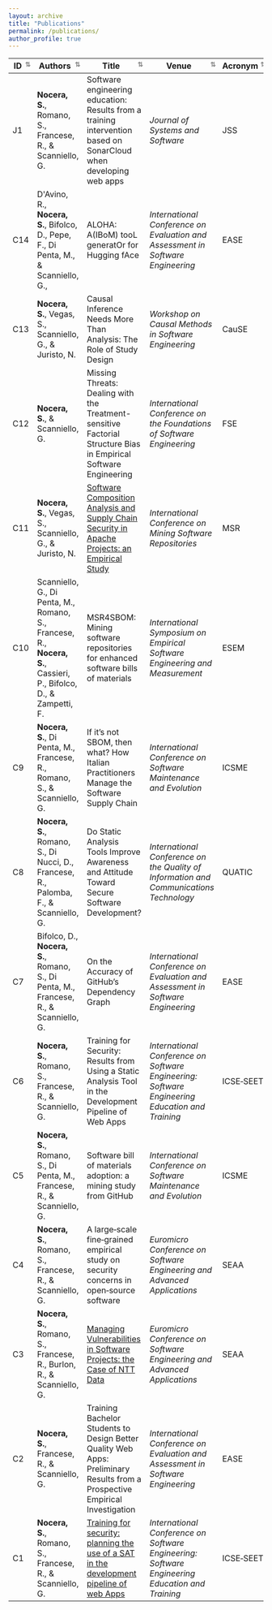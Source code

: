 ```yaml
---
layout: archive
title: "Publications"
permalink: /publications/
author_profile: true
---
```


<link rel="stylesheet" href="https://cdnjs.cloudflare.com/ajax/libs/font-awesome/4.7.0/css/font-awesome.min.css">


| ID   | Authors                                                                                                            | Title                                                                                                                                                                                                       | Venue                                                                                                            | Acronym   | Publisher | Year | DOI                                                                                                   | <i class="fa fa-file-pdf-o" style="color: #c51d34;"></i> |
|------|---------------------------------------------------------------------------------------------------------------------|-------------------------------------------------------------------------------------------------------------------------------------------------------------------------------------------------------------|------------------------------------------------------------------------------------------------------------------|-----------|-----------|------|-------------------------------------------------------------------------------------------------------|-----------|
| J1   | **Nocera, S.**, Romano, S., Francese, R., & Scanniello, G.                                                           | Software engineering education: Results from a training intervention based on SonarCloud when developing web apps                                                                                           | *Journal of Systems and Software*                                                                              | JSS       | Elsevier  | 2025 | [10.1016/j.jss.2024.112308](https://doi.org/10.1016/j.jss.2024.112308)                                   |    [Publication](https://www.sciencedirect.com/science/article/pii/S0164121224003522/pdfft?md5=f531acce7b75c52d2dfd125af7956a0a&pid=1-s2.0-S0164121224003522-main.pdf)       |
| C14  | D'Avino, R., **Nocera, S.**, Bifolco, D., Pepe, F., Di Penta, M., & Scanniello, G.,                                                            | ALOHA: A(IBoM) tooL generatOr for Hugging fAce                                                                                                             | *International Conference on Evaluation and Assessment in Software Engineering*                                                     | EASE       | ACM      | 2025 |                                                                                                       | |
| C13  | **Nocera, S.**, Vegas, S., Scanniello, G., & Juristo, N.                                                             | Causal Inference Needs More Than Analysis: The Role of Study Design                                                                                                             | *Workshop on Causal Methods in Software Engineering*                                                     | CauSE       | FSE      | 2025 |                                                                                                       | |
| C12  | **Nocera, S.**, & Scanniello, G.                                                             | Missing Threats: Dealing with the Treatment-sensitive Factorial Structure Bias in Empirical Software Engineering  | *International Conference on the Foundations of Software Engineering*                                                     | FSE       | ACM      | 2025 |                                                                                                       | |
| C11  | **Nocera, S.**, Vegas, S., Scanniello, G., & Juristo, N.                                                             | [Software Composition Analysis and Supply Chain Security in Apache Projects: an Empirical Study](https://sabato-nocera.github.io/publications/c11)                                                                                                              | *International Conference on Mining Software Repositories*                                                     | MSR       | IEEE      | 2025 |                                                                                                       | [Pre-print](https://sabato-nocera.github.io/files/msr2025.pdf) |
| C10  | Scanniello, G., Di Penta, M., Romano, S., Francese, R., **Nocera, S.**, Cassieri, P., Bifolco, D., & Zampetti, F.    | MSR4SBOM: Mining software repositories for enhanced software bills of materials                                                                                                                             | *International Symposium on Empirical Software Engineering and Measurement*                                    | ESEM      | ACM       | 2024 | [10.1145/3674805.3695390](https://doi.org/10.1145/3674805.3695390)                                       |     [Publication](https://dl.acm.org/doi/pdf/10.1145/3674805.3695390)          |
| C9   | **Nocera, S.**, Di Penta, M., Francese, R., Romano, S., & Scanniello, G.                                             | If it’s not SBOM, then what? How Italian Practitioners Manage the Software Supply Chain                                                                                                                     | *International Conference on Software Maintenance and Evolution*                                               | ICSME     | IEEE      | 2024 | [10.1109/ICSME58944.2024.00077](https://doi.org/10.1109/ICSME58944.2024.00077)                         |     [Publication](https://doi.org/10.1109/ICSME58944.2024.00077)      |
| C8   | **Nocera, S.**, Romano, S., Di Nucci, D., Francese, R., Palomba, F., & Scanniello, G.                                | Do Static Analysis Tools Improve Awareness and Attitude Toward Secure Software Development?                                                                                                                 | *International Conference on the Quality of Information and Communications Technology*                         | QUATIC    | Springer  | 2024 | [10.1007/978-3-031-70245-7_28](https://doi.org/10.1007/978-3-031-70245-7_28)                           |    [Publication](https://doi.org/10.1007/978-3-031-70245-7_28)       |
| C7   | Bifolco, D., **Nocera, S.**, Romano, S., Di Penta, M., Francese, R., & Scanniello, G.                                | On the Accuracy of GitHub’s Dependency Graph                                                                                                                                                                 | *International Conference on Evaluation and Assessment in Software Engineering*                                 | EASE      | ACM       | 2024 | [10.1145/3661167.3661175](https://doi.org/10.1145/3661167.3661175)                                       |     [Publication](https://dl.acm.org/doi/pdf/10.1145/3661167.3661175)             |
| C6   | **Nocera, S.**, Romano, S., Francese, R., & Scanniello, G.                                                           | Training for Security: Results from Using a Static Analysis Tool in the Development Pipeline of Web Apps                                                                                                    | *International Conference on Software Engineering: Software Engineering Education and Training*                | ICSE‑SEET | ACM       | 2024 | [10.1145/3639474.3640073](https://doi.org/10.1145/3639474.3640073)                                       |   [Publication](https://dl.acm.org/doi/pdf/10.1145/3639474.3640073)         |
| C5   | **Nocera, S.**, Romano, S., Di Penta, M., Francese, R., & Scanniello, G.                                             | Software bill of materials adoption: a mining study from GitHub                                                                                                                                               | *International Conference on Software Maintenance and Evolution*                                               | ICSME     | IEEE      | 2023 | [10.1109/ICSME58846.2023.00016](https://doi.org/10.1109/ICSME58846.2023.00016)                         |    [Publication](https://doi.org/10.1109/ICSME58846.2023.00016)        |
| C4   | **Nocera, S.**, Romano, S., Francese, R., & Scanniello, G.                                                           | A large‑scale fine‑grained empirical study on security concerns in open‑source software                                                                                                                     | *Euromicro Conference on Software Engineering and Advanced Applications*                                       | SEAA      | IEEE      | 2023 | [10.1109/SEAA60479.2023.00069](https://doi.org/10.1109/SEAA60479.2023.00069)                           |    [Publication](https://doi.org/10.1109/SEAA60479.2023.00069)       |
| C3   | **Nocera, S.**, Romano, S., Francese, R., Burlon, R., & Scanniello, G.                                               | [Managing Vulnerabilities in Software Projects: the Case of NTT Data](https://sabato-nocera.github.io/publications/c3)                                                                                                                                          | *Euromicro Conference on Software Engineering and Advanced Applications*                                       | SEAA      | IEEE      | 2023 | [10.1109/SEAA60479.2023.00046](https://doi.org/10.1109/SEAA60479.2023.00046)                           |   [Pre-print](https://sabato-nocera.github.io/files/seaasm2023.pdf)           |
| C2   | **Nocera, S.**, Francese, R., & Scanniello, G.                                                                       | Training Bachelor Students to Design Better Quality Web Apps: Preliminary Results from a Prospective Empirical Investigation                                                                                  | *International Conference on Evaluation and Assessment in Software Engineering*                                 | EASE      | ACM       | 2023 | [10.1145/3593434.3593957](https://doi.org/10.1145/3593434.3593957)                                     |   [Publication](https://dl.acm.org/doi/pdf/10.1145/3593434.3593957)         |
| C1   | **Nocera, S.**, Romano, S., Francese, R., & Scanniello, G.                                                           | [Training for security: planning the use of a SAT in the development pipeline of web Apps](https://sabato-nocera.github.io/publications/c1)                                                                                                                      | *International Conference on Software Engineering: Software Engineering Education and Training*                | ICSE‑SEET | IEEE      | 2023 | [10.1109/ICSE-SEET58685.2023.00010](https://doi.org/10.1109/ICSE-SEET58685.2023.00010)                 | [Pre-print](https://sabato-nocera.github.io/files/icseseet2023.pdf)       |





<style>
  th {
    cursor: pointer;
    position: relative;
    padding-right: 20px; /* space for arrow */
  }

  th::after {
    content: '⇅'; /* initial state */
    position: absolute;
    right: 5px;
    font-size: 0.8em;
    color: #888;
  }

  th.sorted.asc::after {
    content: '↑';
  }

  th.sorted.desc::after {
    content: '↓';
  }
</style>

<script src="https://unpkg.com/tablesort@5.3.0/dist/tablesort.min.js"></script>

<script>
  document.addEventListener('DOMContentLoaded', function () {
    document.querySelectorAll("table").forEach(function(table) {
      const sort = new Tablesort(table);

      table.querySelectorAll("th").forEach(th => {
        th.addEventListener("click", () => {
          table.querySelectorAll("th").forEach(header => header.classList.remove("sorted", "asc", "desc"));
          th.classList.add("sorted");
          if (th.getAttribute("aria-sort") === "ascending") {
            th.classList.add("asc");
          } else if (th.getAttribute("aria-sort") === "descending") {
            th.classList.add("desc");
          }
        });
      });
    });
  });
</script>
